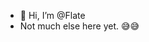 - 👋 Hi, I’m @Flate
- Not much else here yet. 😅😅
<!--- 👀 I’m interested in ...
- 🌱 I’m currently learning ...
- 💞️ I’m looking to collaborate on ...
- 📫 How to reach me ...-->

<!---
Flate/Flate is a ✨ special ✨ repository because its `README.md` (this file) appears on your GitHub profile.
You can click the Preview link to take a look at your changes.
--->
